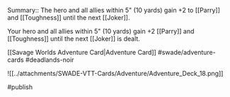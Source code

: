 Summary:: The hero and all allies within 5" (10 yards) gain +2 to [[Parry]] and [[Toughness]] until the next [[Joker]].

Your hero and all allies within 5" (10 yards) gain +2 [[Parry]] and [[Toughness]] until the next [[Joker]] is dealt.

[[Savage Worlds Adventure Card|Adventure Card]] #swade/adventure-cards #deadlands-noir 

![[../attachments/SWADE-VTT-Cards/Adventure/Adventure_Deck_18.png]]

#publish 
